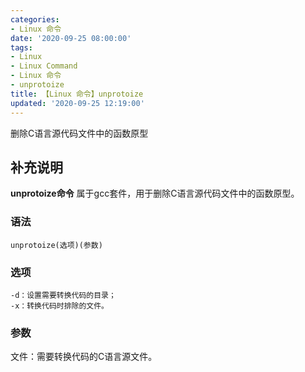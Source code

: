 ```yaml
---
categories:
- Linux 命令
date: '2020-09-25 08:00:00'
tags:
- Linux
- Linux Command
- Linux 命令
- unprotoize
title: 【Linux 命令】unprotoize
updated: '2020-09-25 12:19:00'
---
```


删除C语言源代码文件中的函数原型

## 补充说明

**unprotoize命令** 属于gcc套件，用于删除C语言源代码文件中的函数原型。

###  语法

```shell
unprotoize(选项)(参数)
```

###  选项

```shell
-d：设置需要转换代码的目录；
-x：转换代码时排除的文件。
```

###  参数

文件：需要转换代码的C语言源文件。


